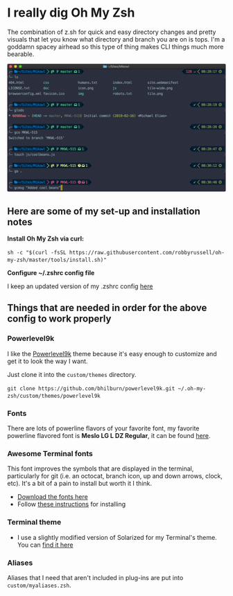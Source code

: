 # I really dig Oh My Zsh
The combination of z.sh for quick and easy directory changes and pretty visuals that let you know what directory and branch you are on is tops. I'm a goddamn spacey airhead so this type of thing makes CLI things much more bearable.

![Screenshot of my terminal](/img/omzscreen.png?raw=true)

## Here are some of my set-up and installation notes

**Install Oh My Zsh via curl:**

`sh -c "$(curl -fsSL https://raw.githubusercontent.com/robbyrussell/oh-my-zsh/master/tools/install.sh)"`

**Configure ~/.zshrc config file**

I keep an updated version of my .zshrc config [here](https://gist.github.com/mikowl/88b674937f265d1b372083f2fbf16d22)

## Things that are needed in order for the above config to work properly

### Powerlevel9k

I like the [Powerlevel9k](https://github.com/bhilburn/powerlevel9k) theme because it's easy enough to customize and get it to look the way I want. 

Just clone it into the `custom/themes` directory.

`git clone https://github.com/bhilburn/powerlevel9k.git ~/.oh-my-zsh/custom/themes/powerlevel9k`

### Fonts

There are lots of powerline flavors of your favorite font, my favorite powerline flavored font is **Meslo LG L DZ Regular**, it can be found [here](https://github.com/powerline/fonts/tree/master/Meslo%20Dotted).

### Awesome Terminal fonts

This font improves the symbols that are displayed in the terminal, particularly for git (i.e. an octocat, branch icon, up and down arrows, clock, etc). It's a bit of a pain to install but worth it I think.

- [Download the fonts here](https://github.com/gabrielelana/awesome-terminal-fonts)
- Follow [these instructions](https://github.com/gabrielelana/awesome-terminal-fonts/wiki/OS-X) for installing

### Terminal theme

- I use a slightly modified version of Solarized for my Terminal's theme. You can [find it here](https://gist.github.com/mikowl/2e9a0b3b88355b40aa4cbcf30d4ea676)

### Aliases

Aliases that I need that aren't included in plug-ins are put into `custom/myaliases.zsh`.


